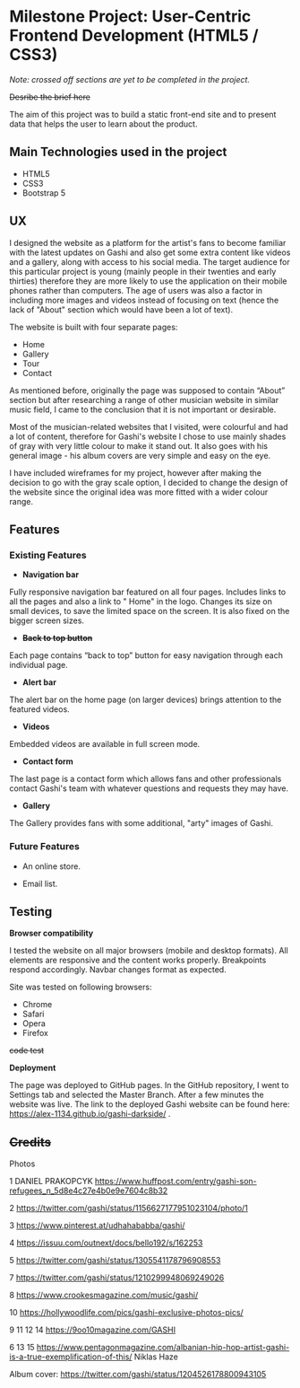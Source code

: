 # **Milestone Project: User-Centric Frontend Development (HTML5 / CSS3)**

*Note: crossed off sections are yet to be completed in the project.*

~~Desribe the brief here~~



The aim of this project was to build a static front-end site and to present data that helps the user to learn about the product.

## **Main Technologies used in the project**

* HTML5
* CSS3
* Bootstrap 5

## **UX**

I designed the website as a platform for the artist's fans to become familiar with the latest updates on Gashi and also get some extra content like videos and a gallery, along with access to his social media. The target audience for this particular project is young (mainly people in their twenties and early thirties) therefore they are more likely to use the application on their mobile phones rather than computers. The age of users was also a factor in including more images and videos instead of focusing on text (hence the lack of "About" section which would have been a lot of text).

The website is built with four separate pages:
* Home
* Gallery
* Tour 
* Contact

As mentioned before, originally the page was supposed to contain “About” section but after researching a range of other musician website in similar music field, I came to the conclusion that it is not important or desirable. 

Most of the musician-related websites that I visited, were colourful and had a lot of content, therefore for Gashi's website I chose to use mainly shades of gray with very little colour to make it stand out. It also goes with his general image - his album covers are very simple and easy on the eye. 

I have included wireframes for my project, however after making the decision to go with the gray scale option, I decided to change the design of the website since the original idea was more fitted with a wider colour range.



## **Features**

### Existing Features

* **Navigation bar**

Fully responsive navigation bar featured on all four pages. Includes links to all the pages and also a link to " Home" in the logo. Changes its size on small devices, to save the limited space on the screen. It is also fixed on the bigger screen sizes.

* ~~**Back to top button**~~

Each page contains “back to top” button for  easy navigation through each individual page.

* **Alert bar**
 
The alert bar on the home page (on larger devices) brings attention to the featured videos.

* **Videos**

Embedded videos are available in full screen mode. 

* **Contact form**

The last page is a contact form which allows fans and other professionals contact Gashi's team with whatever questions and requests they may have. 

* **Gallery**

The Gallery provides fans with some additional, "arty" images of Gashi.


### Future Features 

* An online store.

* Email list.


## **Testing**

**Browser compatibility**


I tested the  website on all major browsers (mobile and desktop formats). 
All elements are responsive and the content works properly.
Breakpoints respond accordingly.
Navbar changes format as expected.

Site was tested on following browsers:
* Chrome
* Safari
* Opera
* Firefox


~~code test~~


**Deployment**

The page was deployed to GitHub pages. 
In the GitHub repository, I went to Settings tab and selected the Master Branch. After a few minutes the website was live.
The link to the deployed Gashi website can be found here: https://alex-1134.github.io/gashi-darkside/ .


## ~~**Credits**~~


Photos

1 DANIEL PRAKOPCYK https://www.huffpost.com/entry/gashi-son-refugees_n_5d8e4c27e4b0e9e7604c8b32

2 https://twitter.com/gashi/status/1156627177951023104/photo/1

3 https://www.pinterest.at/udhahababba/gashi/

4 https://issuu.com/outnext/docs/bello192/s/162253

5 https://twitter.com/gashi/status/1305541178796908553

7 https://twitter.com/gashi/status/1210299948069249026

8 https://www.crookesmagazine.com/music/gashi/

10 https://hollywoodlife.com/pics/gashi-exclusive-photos-pics/

9 11 12 14  https://9oo10magazine.com/GASHI

6 13 15  https://www.pentagonmagazine.com/albanian-hip-hop-artist-gashi-is-a-true-exemplification-of-this/ Niklas Haze

Album cover: https://twitter.com/gashi/status/1204526178800943105
